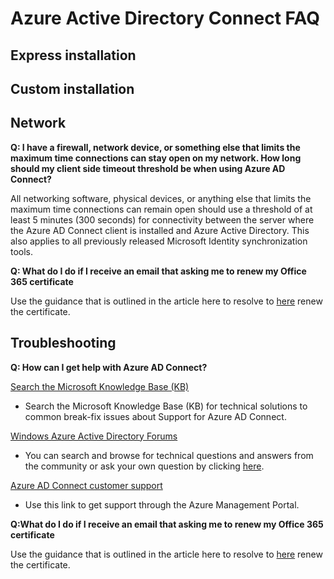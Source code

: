 <properties
	pageTitle="Azure AD Connect FAQ | Windows Azure"
	description="This page has frequently asked questions about Azure AD Connect."
	services="active-directory"
	documentationCenter=""
	authors="billmath"
	manager="stevenpo"
	editor="curtand"/>

<tags
	ms.service="active-directory"
	ms.date="10/13/2015"
	wacn.date=""/>

# Azure Active Directory Connect FAQ

## Express installation

## Custom installation

## Network
**Q: I have a firewall, network device, or something else that limits the maximum time connections can stay open on my network. How long should my client side timeout threshold be when using Azure AD Connect?**

All networking software, physical devices, or anything else that limits the maximum time connections can remain open should use a threshold of at least 5 minutes (300 seconds) for connectivity between the server where the Azure AD Connect client is installed and Azure Active Directory. This also applies to all previously released Microsoft Identity synchronization tools.


**Q: What do I do if I receive an email that asking me to renew my Office 365 certificate**

Use the guidance that is outlined in the article here to resolve to [here](/documentation/articles/active-directory-aadconnect-o365-certs) renew the certificate.

## Troubleshooting

**Q: How can I get help with Azure AD Connect?**

[Search the Microsoft Knowledge Base (KB)](https://www.microsoft.com/Search/result.aspx?q=azure%20active%20directory%20connect&form=mssupport)

- Search the Microsoft Knowledge Base (KB) for technical solutions to common break-fix issues about Support for Azure AD Connect.

[Windows Azure Active Directory Forums](https://social.msdn.microsoft.com/Forums/azure/zh-cn/home?forum=WindowsAzureAD)

- You can search and browse for technical questions and answers from the community or ask your own question by clicking [here](https://social.msdn.microsoft.com/Forums/azure/newthread?category=windowsazureplatform&forum=WindowsAzureAD&prof=required).


[Azure AD Connect customer support](https://manage.windowsazure.cn/?getsupport=true)

- Use this link to get support through the Azure Management Portal.

**Q:What do I do if I receive an email that asking me to renew my Office 365 certificate**

Use the guidance that is outlined in the article here to resolve to [here](/documentation/articles/active-directory-aadconnect-o365-certs) renew the certificate.




